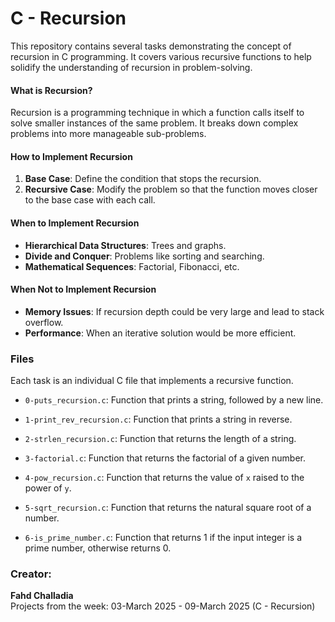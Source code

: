 # C - Recursion
This repository contains several tasks demonstrating the concept of recursion in C programming. It covers various recursive functions to help solidify the understanding of recursion in problem-solving.

#### What is Recursion?
Recursion is a programming technique in which a function calls itself to solve smaller instances of the same problem. It breaks down complex problems into more manageable sub-problems.

#### How to Implement Recursion
1. **Base Case**: Define the condition that stops the recursion.
2. **Recursive Case**: Modify the problem so that the function moves closer to the base case with each call.

#### When to Implement Recursion
- **Hierarchical Data Structures**: Trees and graphs.
- **Divide and Conquer**: Problems like sorting and searching.
- **Mathematical Sequences**: Factorial, Fibonacci, etc.

#### When Not to Implement Recursion
- **Memory Issues**: If recursion depth could be very large and lead to stack overflow.
- **Performance**: When an iterative solution would be more efficient.

### Files 

Each task is an individual C file that implements a recursive function.

- `0-puts_recursion.c`: 
  Function that prints a string, followed by a new line.

- `1-print_rev_recursion.c`: 
  Function that prints a string in reverse.

- `2-strlen_recursion.c`: 
  Function that returns the length of a string.

- `3-factorial.c`: 
  Function that returns the factorial of a given number.

- `4-pow_recursion.c`: 
  Function that returns the value of `x` raised to the power of `y`.

- `5-sqrt_recursion.c`: 
  Function that returns the natural square root of a number.

- `6-is_prime_number.c`: 
  Function that returns 1 if the input integer is a prime number, otherwise returns 0.

### Creator:

**Fahd Challadia**  
Projects from the week: 03-March 2025 - 09-March 2025 (C - Recursion)
